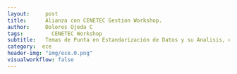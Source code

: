 ```yaml
---
layout:     post
title:      Alianza con CENETEC Gestion Workshop.
author:     Dolores Ojeda C
tags: 		  CENETEC Workshop
subtitle:  	Temas de Punta en Estandarización de Datos y su Analisis, efectividad en los costos.
category:  ece
header-img: "img/ece.0.png"
visualworkflow: false
---
```

